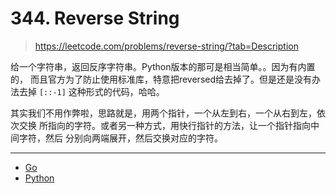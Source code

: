 # 344. Reverse String

> https://leetcode.com/problems/reverse-string/?tab=Description

给一个字符串，返回反序字符串。Python版本的那可是相当简单。。因为有内置的，
而且官方为了防止使用标准库，特意把reversed给去掉了。但是还是没有办法去掉
`[::-1]` 这种形式的代码，哈哈。

其实我们不用作弊啦，思路就是，用两个指针，一个从左到右，一个从右到左，依次交换
所指向的字符。或者另一种方式，用快行指针的方法，让一个指针指向中间字符，然后
分别向两端展开，然后交换对应的字符。

----

- [Go](./code/344.reverse_string.go)
- [Python](./code/344.reverse_string.py)

